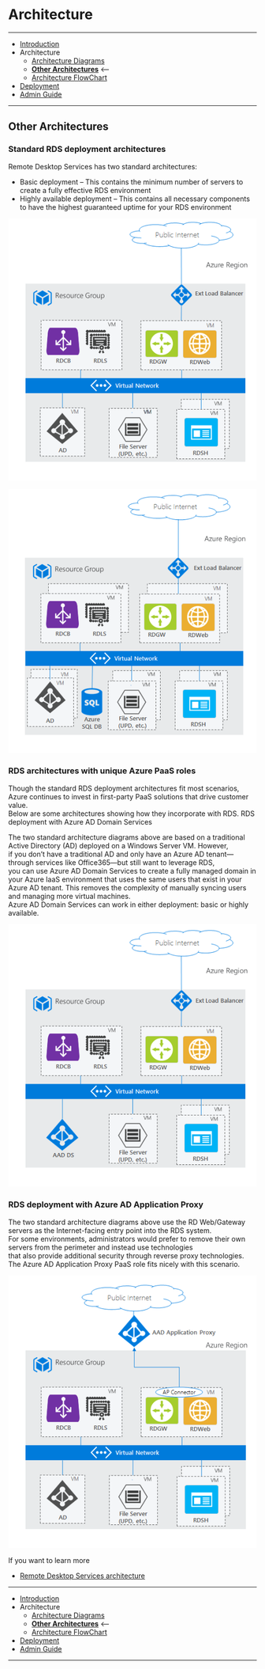 # Architecture
---
* [Introduction](/README.md)
* Architecture
    * [Architecture Diagrams](./ArchitectureDiagram.md)
    * **[Other Architectures](./OtherArchitectures.md)** <--
    * [Architecture FlowChart](./RDSFlowChart.md)
* [Deployment](./Deployment-basic.md)
* [Admin Guide](./RemoteAppSessionHost.md)
---

## Other Architectures

### Standard RDS deployment architectures

Remote Desktop Services has two standard architectures:
+ Basic deployment – This contains the minimum number of servers to create a fully effective RDS environment
+ Highly available deployment – This contains all necessary components to have the highest guaranteed uptime for your RDS environment


![Basic deployment](./images/basic-rds.png)

![Highly available deployment](./images/ha-rds.png)



### RDS architectures with unique Azure PaaS roles

Though the standard RDS deployment architectures fit most scenarios, Azure continues to invest in first-party PaaS solutions that drive customer 
value.  
Below are some architectures showing how they incorporate with RDS. 
RDS deployment with Azure AD Domain Services

The two standard architecture diagrams above are based on a traditional Active Directory (AD) deployed on a Windows Server VM. However,  
if you don’t have a traditional AD and only have an Azure AD tenant—through services like Office365—but still want to leverage RDS,  
you can use Azure AD Domain Services to create a fully managed domain in your Azure IaaS environment that uses the same users that exist in your   
Azure AD tenant. This removes the complexity of manually syncing users and managing more virtual machines.   
Azure AD Domain Services can work in either deployment: basic or highly available.  

![RDS architectures with unique Azure PaaS roles](./images/aadds-rds.png)


### RDS deployment with Azure AD Application Proxy
The two standard architecture diagrams above use the RD Web/Gateway servers as the Internet-facing entry point into the RDS system.  
For some environments, administrators would prefer to remove their own servers from the perimeter and instead use technologies   
that also provide additional security through reverse proxy technologies. The Azure AD Application Proxy PaaS role fits nicely with this scenario.  

![RDS deployment with Azure AD Application Proxy](./images/aadappproxy-rds.png)


If you want to learn more
- [Remote Desktop Services architecture](https://docs.microsoft.com/en-us/windows-server/remote/remote-desktop-services/desktop-hosting-logical-architecture)

---
* [Introduction](/README.md)
* Architecture
    * [Architecture Diagrams](./ArchitectureDiagram.md)
    * **[Other Architectures](./OtherArchitectures.md)** <--
    * [Architecture FlowChart](./RDSFlowChart.md)
* [Deployment](./Deployment-basic.md)
* [Admin Guide](./RemoteAppSessionHost.md)
---

